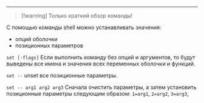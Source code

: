 ___
>[!warning] Только краткий обзор команды!

С помощью команды shell можно устанавливать значения:
- опций оболочки
- позиционных параметров

`set [-flags]`
Если выполнить команду без опций и аргументов, то будут выведены все имена и значения всех переменных оболочки и функций.

`set --`
unset все позиционные параметры.

`set -- arg1 arg2 arg3`
Сначала очистить параметры, а затем установить позиционные параметры следующим образом: `1=arg1`, `2=arg2`, `3=arg3`,